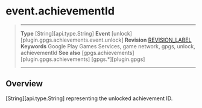 # event.achievementId

> --------------------- ------------------------------------------------------------------------------------------
> __Type__              [String][api.type.String]
> __Event__             [unlock][plugin.gpgs.achievements.event.unlock]
> __Revision__          [REVISION_LABEL](REVISION_URL)
> __Keywords__          Google Play Games Services, game network, gpgs, unlock, achievementId
> __See also__          [gpgs.achievements][plugin.gpgs.achievements]
>                       [gpgs.*][plugin.gpgs]
> --------------------- ------------------------------------------------------------------------------------------

## Overview

[String][api.type.String] representing the unlocked achievement ID.